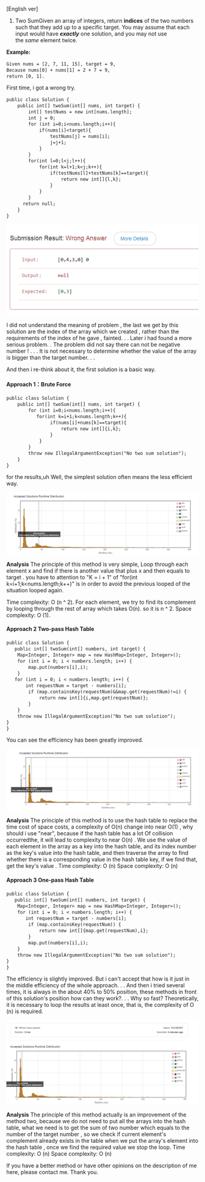 
[English ver]
1. Two SumGiven an array of integers, return **indices** of the two numbers such that they add up to a specific target.
You may assume that each input would have ***exactly*** one solution, and you may not use the *same* element twice.

**Example:**
```
Given nums = [2, 7, 11, 15], target = 9,
Because nums[0] + nums[1] = 2 + 7 = 9,
return [0, 1].
```

First time, i got a wrong try.
```
public class Solution {
    public int[] twoSum(int[] nums, int target) {
        int[] testNums = new int[nums.length];
        int j = 0;
        for (int i=0;i<nums.length;i++){
            if(nums[i]<target){
                testNums[j] = nums[i];
                j=j+1;
            }
        }
        for(int l=0;l<j;l++){
            for(int k=l+1;k<j;k++){
                if(testNums[l]+testNums[k]==target){
                    return new int[]{l,k};
                }
            }
        }
      return null; 
    }
}

```

![wrong！！](https://github.com/LeonChen1024/LeetCodeRecord/blob/master/1%20Two%20Sum/Images/WrongResult.png?raw=true)

I did not understand the meaning of problem , the last we get by this solution are the index of the array which we created , rather than the requirements of the index of he gave , fainted. . . Later  i had found a more serious problem. . The problem did not say there can not be negative number ! . . . It is not necessary to determine whether the value of the array is bigger than the target number. . .

And then i re-think about it, the first solution is a basic way.

#### Approach 1：Brute Force
```
public class Solution {
    public int[] twoSum(int[] nums, int target) {
        for (int i=0;i<nums.length;i++){
           for(int k=i+1;k<nums.length;k++){
                if(nums[i]+nums[k]==target){
                    return new int[]{i,k};
                }
            }
        }
        throw new IllegalArgumentException("No two sum solution");
    }
}
```

for the results,uh Well, the simplest solution often means the less efficient way.

![efficiency ](https://github.com/LeonChen1024/LeetCodeRecord/blob/master/1%20Two%20Sum/Images/BruteForceResult.png?raw=true)

**Analysis**
The principle of this method is very simple, Loop through each element x and find if there is another value that plus x and then equals to target . you have to attention to "K = i + 1" of "for(int k=i+1;k<nums.length;k++)" is in order to  avoid the previous looped of the situation looped again.

Time complexity: O (n ^ 2). For each element, we try to find its complement by looping through the rest of array which takes O(n). so it is n ^ 2.
Space complexity: O (1).

#### Approach 2 Two-pass Hash Table

```
public class Solution {
   public int[] twoSum(int[] numbers, int target) {
    Map<Integer, Integer> map = new HashMap<Integer, Integer>();
    for (int i = 0; i < numbers.length; i++) {
        map.put(numbers[i],i);
    }
   for (int i = 0; i < numbers.length; i++) {
       int requestNum = target - numbers[i];
        if (map.containsKey(requestNum)&&map.get(requestNum)!=i) {
            return new int[]{i,map.get(requestNum)};
        }
    }
    throw new IllegalArgumentException("No two sum solution");
}
}
```
You can see the efficiency has been greatly improved.

![efficiency ](https://github.com/LeonChen1024/LeetCodeRecord/blob/master/1%20Two%20Sum/Images/Twopassresult.png?raw=true)

**Analysis**
The principle of this method is to use the hash table to replace the time cost of space costs, a complexity of O(n) change into near O(1) , why should i use "near", because if the hash table has a lot Of collision occurredthe, it will lead to complexity to near O(n) . We use the value of each element in the array as a key into the hash table, and its index number as the key's value into the hash table, and then traverse the array to find whether there is a corresponding value in the hash table key, if we find that, get the key's value .
Time complexity: O (n)
Space complexity: O (n)

#### Approach 3 One-pass Hash Table

```
public class Solution {
   public int[] twoSum(int[] numbers, int target) {
    Map<Integer, Integer> map = new HashMap<Integer, Integer>();
    for (int i = 0; i < numbers.length; i++) {
       int requestNum = target - numbers[i];
        if (map.containsKey(requestNum)) {
            return new int[]{map.get(requestNum),i};
        }
        map.put(numbers[i],i);
    }
    throw new IllegalArgumentException("No two sum solution");
}
}
```

The efficiency is slightly improved.  But i can't accept that how is it just in the middle efficiency of the whole approach. . . And then i tried several times, it is always in the about 40% to 50% position, these methods in front of this solution's position how can they work?. . . Why so fast? Theoretically, it is necessary to loop the results at least once, that is, the complexity of O (n) is required.

![efficiency](https://github.com/LeonChen1024/LeetCodeRecord/blob/master/1%20Two%20Sum/Images/One-pass_result.png?raw=true)

**Analysis**
The principle of this method actually is an improvement of the method two, because we do not need to put all the arrays into the hash table, what we need is to get the sum of two number which equals to the number of the target number , so we check if current element's complement already exists in the table when we put the array's element into the hash table , once we find the required value we stop the loop.
Time complexity: O (n)
Space complexity: O (n)

If you have a better method or have other opinions on the description of me here, please contact me. Thank you.
